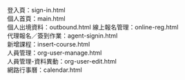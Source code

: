 登入頁：sign-in.html  
個人首頁：main.html  
個人出境資料：outbound.html
線上報名管理：online-reg.html  
代理報名／簽到作業：agent-signin.html  
新增課程：insert-course.html  
人員管理：org-user-manage.html  
人員管理-資料異動：org-user-edit.html  
網路行事曆：calendar.html  
